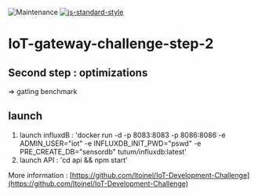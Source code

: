 ![Maintenance](https://img.shields.io/maintenance/no/2018.svg?style=flat-square)
[![js-standard-style](https://img.shields.io/badge/code%20style-standard-brightgreen.svg)](http://standardjs.com/)
# IoT-gateway-challenge-step-2

## Second step : optimizations
=> gatling benchmark

## launch
1. launch influxdB : 'docker run -d -p 8083:8083 -p 8086:8086 -e ADMIN_USER="iot" -e INFLUXDB_INIT_PWD="pswd" -e PRE_CREATE_DB="sensordb" tutum/influxdb:latest'
2. launch API : 'cd api && npm start'


More information : [https://github.com/ltoinel/IoT-Development-Challenge](https://github.com/ltoinel/IoT-Development-Challenge)
